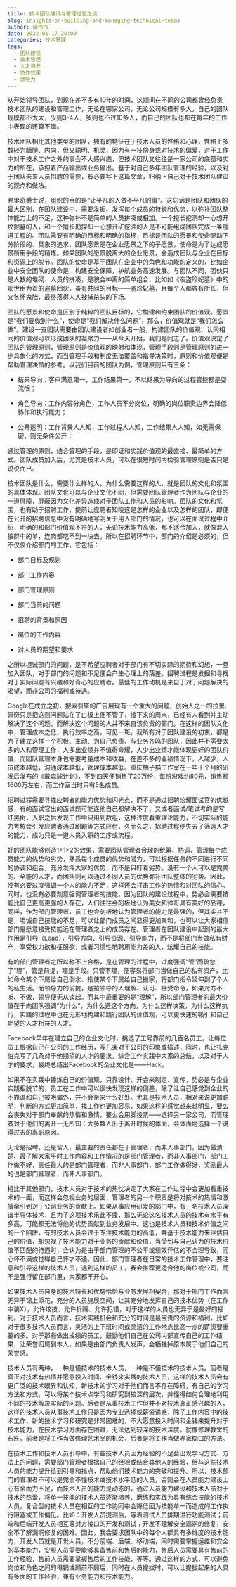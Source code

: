 ```yaml
---
title: 技术团队建设与管理经验之谈
slug: insights-on-building-and-managing-technical-teams
author: 裴伟伟
date: 2022-01-17 20:00
categories: 技术管理
tags:
  - 团队建设
  - 技术管理
  - 人才培养
  - 协作效率
  - 领导力
---
```


从开始领导团队，到现在差不多有10年的时间，这期间在不同的公司都曾经负责技术团队的建设和管理工作，无论在哪家公司，无论公司规模有多大，自己的团队规模都不太大，少则3-4人，多则也不过10多人，而自己的团队也都在每年的工作中表现的还算不错。

技术团队相比其他类型的团队，独有的特征在于技术人员的性格和心理，性格上多数较为腼腆、内向，但又聪明、机灵，因为有一技傍身或对技术的偏爱，对于工作中对于技术工作之外的事会不大感兴趣，但技术团队又往往是一家公司的底蕴和实力的所在，承担着产品输出或业务输出。基于对自己多年团队管理的经验，以及对于团队未来人员招聘的需要，有必要写下这篇文章，归纳下自己对于技术团队建设的观点和做法。

弗里奇爵士说，组织的目的是“让平凡的人做不平凡的事”。这句话是团队和团伙的最大区别，在团队建设中，需要发掘、发挥每个成员的特长和优势，以弥补团队整体能力上的不足，这种弥补不是简单的人员拼凑或相加。一个擅长挖洞却一心想开坟掘墓的人，和一个擅长勘探却一心想开矿挖油的人是不可能组成团队完成一条隧道工程的。团队需要有明确的目标和明确的指标，目标是团队的愿景和使命驱动下分阶段的、具象的追求，团队愿景是在企业愿景之下的子愿景，使命是为了达成愿景所用手段的精炼。如果团队的愿景脱离大的企业愿景，会造成团队与企业在目标和资源上的脱节。团队的使命是基于团队在企业中的角色和功能的定义的，比如企业中安全团队的使命是：构建安全保障，护航业务高速发展。与团队不同，团伙只是人数的堆砌、人员的拼凑，是貌合神离的简单组合，比如如《夜盗珍妃墓》中的鄂世臣为首的盗墓团伙，虽有共同的目标——盗珍妃墓，且每个人都各有所长，但又各怀鬼胎，最终落得人人被捕杀头的下场。

团队的愿景和使命是区别于纯粹的团队目标的，它构建和约束团队的价值观。愿景是“我们要做到什么”，使命是“我们解决什么问题”，那么，价值观就是“我们怎么做”。建设一支团队需要由团队建设者如创业者一般，构建团队的价值观，认同相同的价值观可以形成团队的凝聚力——从今天开始，我们是同志了。价值观决定了团队的管理原则，管理原则是价值观的映射和体现，管理手段则是管理原则的进一步具象化的方式，而当管理手段和制度无法覆盖和指导决策时，原则和价值观便是帮助管理决策的参考。以我们目前的团队为例，管理原则只有三条：

*   结果导向：客户满意第一，工作结果第一，不以结果为导向的过程管控都是耍流氓；
    
*   角色导向：工作内容分角色，工作人员不分岗位，明确的岗位职责边界会降低协作和执行能力；
    
*   公开透明：工作背景人人知，工作过程人人知，工作结果人人知，如无需保密，则无条件公开；

通过管理的原则，结合管理的手段，是印证和实践价值观的最直接、最简单的方式。团队成员加入后，尤其是技术人员，可以在很短时间内检验管理原则是否只是说说而已。

技术团队是什么，需要什么样的人，为什么需要这样的人，就是团队的文化和氛围的具体体现。团队文化可以与企业文化不同，但需要团队管理者作为团队与企业的一道屏障，屏蔽因为文化差异造成对于团队工作和人员的影响。团队的文化和氛围，也有助于招聘工作，提前让应聘者知晓这是怎样的企业以及怎样的团队，即便在公开的招聘信息中没有明确地写明关于用人部门的情况，也可以在面试过程中介绍，明确的和部门价值观不符的人，无论技术能力高低，都不适合加入，就像混入狼群中的羊，连肉都吃不到一块去。所以在招聘环节中，部门的介绍是必须的，但不仅仅介绍部门的工作，它包括：

*   部门目标及规划
    
*   部门工作内容
    
*   部门管理原则
    
*   部门当前的问题
    
*   招聘的背景和原因
    
*   岗位的工作内容
    
*   对人员的期望和要求

之所以坦诚部门的问题，是不希望应聘者对于部门有不切实际的期待和幻想，一旦加入团队，对于部门的问题和不足便会产生心理上的落差。招聘过程是发掘和寻找对于实际问题有兴趣和好奇心的应聘者。最佳的工作动机是来自于对于问题解决的渴望，而非公司的福利或待遇。

Google在成立之初，搜索引擎的广告展现有一个重大的问题，创始人之一的拉里.佩奇只是把这则问题贴在了白板上便不管了，接下来的周末，已经有人看到并主动解决了这个问题，而解决这个问题的人并不来自该负责的部门。在这样的团队文化中，管理成本之低，执行效率之高，可见一斑。我所有对于团队建设的初衷，都是为了建立这样一个积极、主动、为自己负责、与业务齐鸣的团队，因此并不需要太多的人和管理工作，人多出业绩并不值得夸耀，人少出业绩才能体现更好的团队价值，而团队管理本身也需要考量成本和收益，在差不多的业绩情况下，人越少，人员成本越低，沟通成本越低，管理成本越低。重庆柚子猫工作室在一年十个月的研发后发布的《戴森球计划》，不到四天便销售了20万份，每份游戏约80元，销售额1600万左右，而工作室当时只有5名成员。

招聘过程需要寻找应聘者的能力优势和闪光点，而不是通过招聘炫耀面试官的优越感，有的面试官出的面试题可能连他自己都解决不了，又或者面试/笔试考的是写红黑树，入职之后发现工作中只用到数组，这种过度看重理论能力，不切实际的能力考核会引发应聘者通过刷题等方式应付，久而久之，招聘过程便失去了筛选人才的能力，成为只是一道人员入职的工序或流程。

好的团队能够创造1+1>2的效果，需要团队管理者合理的统筹、协调、管理每个成员能力的优势和劣势，熟悉每个成员的优势和潜力，可以根据任务的不同进行不同的协调和组合，充分发挥大家的优势，而不是只盯着劣势。没有一个人可以是完美的、全能的人才，而团队则可以通过不同人员的优势弥补团队整体的劣势。因此，没有必要过度强调一个人的能力不足，这样还会打击工作的热情和对团队的信心。同时，也没有必要刻意强调管理者的技能，因为团队的建设过程中，势必会需要技能比自己更高更强的人存在，人们往往会刻板地认为美女和帅哥具有美好的品德，同样，作为部门管理者，员工也会刻板地认为管理者的能力是最强的，但其实并不是，坦诚自己技能的不足，可以让部门成员之间显得更加亲和，也可以让大家相信部门是愿意接受技能远在管理者之上的成员存在。管理者在团队建设中起到的最大作用是引导（Lead），引导方向、引导资源、引导能力，而不是将部门当做私有财产，享受权力欲和征服欲，或者习惯性地聘用能力差的人，炫耀自己的技能。

有的部门管理者之所以称不上合格，是在管理的过程中，过度强调“管”而疏忽了“理”，管是前提，理是手段。只管不理，便容易将部门当做自己的私有资产，比如命令某个下属给自己倒水、指使某个下属给自己搬家，将部门指令延伸到了个人的私生活。而领导力的前提，是被领导的人理解、认可、接受命令，如果对方不听、不做，领导便无从谈起。而其中最重要的是“理解”，所以部门管理者的最大价值在于向团队强调“为什么”，为什么选这个方向，为什么这样决策，为什么这样执行，实践的过程中也在无形地构建和践行团队的价值观，可以更快速的吸引和自己期望的人才相符的人才。

Facebook早年在建立自己的企业文化时，挑选了工号靠前的几百名员工，让每位员工根据自己在公司的工作经历，写几条对于公司的印象或描述，同时，也让扎克伯克写了几条对于他期望的人才的要求。综合工作实践中大家的总结，以及对于人才的要求，最终总结出Facebook的企业文化是——Hack。

如果不在实践中锤炼自己的价值观，只靠设计、开会来制定、宣传，势必是与企业实践相脱节的，员工在工作中可以很快发现这样的偏差，除了让自己感觉到企业的不靠谱和自己被哄骗外，并不会带来什么好处。尤其是技术人员，相对来说更加聪明，判断的方式更加简单，找工作也更加容易，如果这样的感觉越来越明显，要么会丧失对于部门奉献的热情和激情，要么会用脚投票——选择另一家公司，而管理者对于他们的离开一无所知：大多数人出于离开时候的体面，会体面地选择一个说得过去的离职原因。

无论是招聘，还是留人，最主要的责任都在于管理者，而非人事部门，因为最清楚、最了解大家平时工作内容和工作情况的是部门管理者，而非人事部门，部门工作做不好，责任最大的是部门管理者，而非人事部门，部门工作做得好，奖励最大的也是部门管理者，而非人事部门。

相比于其他部门，技术人员对于技术的热忱决定了大家在工作过程中会更加看重技术的一面，而这样会忽视业务的层面，管理者的另一个职责是将对技术的热情和激情牵引到对于公司业务的贡献上。如果从事应用研发的部门中，有一名技术人员深谙半导体技术，且为了这项技术乐此不疲，那么无论这名技术人员的技术有水平有多高，可能都无法将他的优势贡献到业务发展中。这也是技术人员和技术价值之间的一个陷阱，有的技术人员会过于专注技术能力的高低，并基于技术能力来评估自己的价值，却忽视了技术能力对于业务的贡献和价值，当受到与自己认为的技术价值不匹配的待遇时，会认为是由于部门管理的不公平或绩效评估的不合理导致，而心怀不满或觉得自己怀才不遇。因此，部门管理者在日常的技术工作管理中，要注意和引导这样的技术人员，遇到这样的员工，我会推荐更适合他的岗位或公司，而不是强行留在部门里，大家都不开心。

如果技术人员自身的技术特长和优势恰恰与业务发展相契合，那对于部门工作而言无异于锦上添花，充分的人员施展空间，让其充分地发挥自己的技术优势（在工作中装X），允许炫技、允许折腾、允许犯错，对于这样的人员也无异于是最好的福利。对于技术人员而言，技术实践机会和充分的时间是最宝贵的资源和福利，比如对于很多技术人员而言，灵活的上下班时间或灵活的工作地点比高一点的薪资要重要的多。对于那些做出成绩的员工，鼓励他们自己在公司内部宣传自己的工作结果，让荣誉归属到本人，如果是由部门负责人发声，会牺牲掉原本属于他们自己的荣誉感。

技术人员有两种，一种是懂技术的技术人员，一种是不懂技术的技术人员。前者是真正对技术有热情并愿意投入时间、金钱来实践的技术人员，这样的技术人员会有更广泛的技术眼界和认知，新技术的学习对于他们而言不存在障碍，有自己的学习方法和方式，可以将某个技术点学习和研究到较深的层次，并懂得如何合理地利用不同的技术解决实际的问题。后者是从事技术工作但并不对技术真正感兴趣的人，这样的技术人员从事技术工作只是因为专业选择或薪资诱惑，除了工作内容中的技术工作，新的技术学习和研究是非常困难的，不大愿意投入时间和金钱来提升对于技术能力，在技术学习方面存在困难，无法达到较深的技术深度。就像修理教堂的石匠，前者是将工作当做修理艺术品的机会，后者是将工作当做养家糊口的方法。

在技术工作和技术人员引导中，有些技术人员因为经验的不足会出现学习方式、方法上的问题，需要部门管理者根据自己的经验或结合其他人的经验，给与这些技术人员的能力提升给到引导和指点，帮助他们技术能力的突破和提升。所以，技术部门的管理者不可以是完全不懂技术或技术水平低的人员，否则会在人员能力建设上心有余而力不足，而技术人员的能力是动态的，通过人员能力建设和技术人员对于技术的热爱，将单一技能的技术人员逐渐培养、磨练和实践为具有综合技能的技术人员，复合型的技术人员在相互的工作协同中会降低因为技能单一而造成的工作执行阻塞或工作偏见。比如：开发人员提测后，等着测试人员排期进行功能测试；前端和后端开发人员相互等对方接口的开发和测试；开发不理解安全漏洞的修复，安全不了解漏洞修复的困难。因此，我会要求团队中的每个人都具有多维度的技术能力，开发人员就是开发人员，不分前端、后端、移动端，同时需要掌握运维和安全的基本能力，安服人员需要能够具备售前和售后的能力，售后人员需要具有售前的工作经验，售前人员需要掌握售后的工作技能，等等。通过这样的方式，可以避免岗位和角色之间的甩锅或顾前不顾后，同时在人员提拔时，可以让提拔起来的人具有多面的工作经验，兼有业务能力和技术能力。